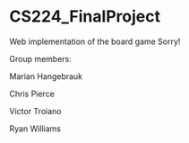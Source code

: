 CS224_FinalProject
==================

Web implementation of the board game Sorry!


Group members:

Marian Hangebrauk

Chris Pierce

Victor Troiano

Ryan Williams
